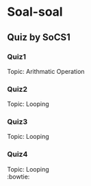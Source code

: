 # Soal-soal

## Quiz by SoCS1

### Quiz1
Topic: Arithmatic Operation  
### Quiz2
Topic: Looping  
### Quiz3
Topic: Looping  
### Quiz4
Topic: Looping  
:bowtie: